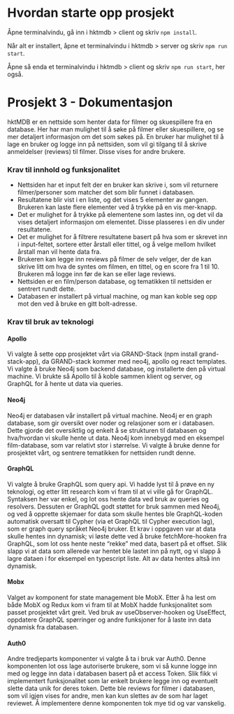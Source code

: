 # Hvordan starte opp prosjekt

Åpne terminalvindu, gå inn i hktmdb > client og skriv `npm install`.

Når alt er installert, åpne et terminalvindu i hktmdb > server og skriv `npm run start`.

Åpne så enda et terminalvindu i hktmdb > client og skriv `npm run start`, her også.


# **Prosjekt 3 - Dokumentasjon**


hktMDB er en nettside som henter data for filmer og skuespillere fra en database. Her har man mulighet til å søke på filmer eller skuespillere, og se mer detaljert informasjon om det som søkes på. En bruker har mulighet til å lage en bruker og logge inn på nettsiden, som vil gi tilgang til å skrive anmeldelser (reviews) til filmer. Disse vises for andre brukere.


### **Krav til innhold og funksjonalitet**

* Nettsiden har et input felt der en bruker kan skrive i, som vil returnere filmer/personer som matcher det som blir funnet i databasen.
* Resultatene blir vist i en liste, og det vises 5 elementer av gangen. Brukeren kan laste flere elementer ved å trykke på en vis mer-knapp.
* Det er mulighet for å trykke på elementene som lastes inn, og det vil da vises detaljert informasjon om elementet. Disse plasseres i en div under resultatene.
* Det er mulighet for å filtrere resultatene basert på hva som er skrevet inn i input-feltet, sortere etter årstall eller tittel, og å velge mellom hvilket årstall man vil hente data fra.
* Brukeren kan legge inn reviews på filmer de selv velger, der de kan skrive litt om hva de syntes om filmen, en tittel, og en score fra 1 til 10. Brukeren må logge inn før de kan se eller lage reviews.
* Nettsiden er en film/person database, og tematikken til nettsiden er sentrert rundt dette.
* Databasen er installert på virtual machine, og man kan koble seg opp mot den ved å bruke en gitt bolt-adresse.



### **Krav til bruk av teknologi**

#### **Apollo**


Vi valgte å sette opp prosjektet vårt via GRAND-Stack (npm install grand-stack-app), da GRAND-stack kommer med neo4j, apollo og react templates. Vi valgte å bruke Neo4j som backend database, og installerte den på virtual machine. Vi brukte så Apollo til å koble sammen klient og server, og GraphQL for å hente ut data via queries. 

#### **Neo4j**

Neo4j er databasen vår installert på virtual machine. Neo4j er en graph database, som gir oversikt over noder og relasjoner som er i databasen. Dette gjorde det oversiktlig og enkelt å se strukturen til databasen og hva/hvordan vi skulle hente ut data. Neo4j kom innebygd med en eksempel film-database, som var relativt stor i størrelse. Vi valgte å bruke denne for prosjektet vårt, og sentrere tematikken for nettsiden rundt denne.

#### **GraphQL**

Vi valgte å bruke GraphQL som query api. Vi hadde lyst til å prøve en ny teknologi, og etter litt research kom vi fram til at vi ville gå for GraphQL. Syntaksen her var enkel, og lot oss hente data ved bruk av queries og resolvers. Dessuten er GraphQL godt støttet for bruk sammen med Neo4j, og ved å opprette skjemaer for data som skulle hentes ble GraphQL-koden automatisk oversatt til Cypher (via et GraphQL til Cypher execution lag), som er graph query språket Neo4j bruker. Et krav i oppgaven var at data skulle hentes inn dynamisk; vi løste dette ved å bruke fetchMore-hooken fra GraphQL, som lot oss hente neste “rekke” med data, basert på et offset. Slik slapp vi at data som allerede var hentet ble lastet inn på nytt, og vi slapp å lagre dataen i for eksempel en typescript liste. Alt av data hentes altså inn dynamisk.


#### **Mobx**

Valget av komponent for state management ble MobX. Etter å ha lest om både MobX og Redux kom vi fram til at MobX hadde funksjonalitet som passet prosjektet vårt greit. Ved bruk av useObserver-hooken og UseEffect, oppdatere GraphQL spørringer og andre funksjoner for å laste inn data dynamisk fra databasen. 

#### **Auth0**

Andre tredjeparts komponenter vi valgte å ta i bruk var Auth0. Denne komponenten lot oss lage autoriserte brukere, som vi så kunne logge inn med og legge inn data i databasen basert på et access Token. Slik fikk vi implementert funksjonalitet som lar enkelt brukere legge inn og eventuelt slette data unik for deres token. Dette ble reviews for filmer i databasen, som vil igjen vises for andre, men kan kun slettes av de som har laget reviewet. Å implementere denne komponenten tok mye tid og var vanskelig.

